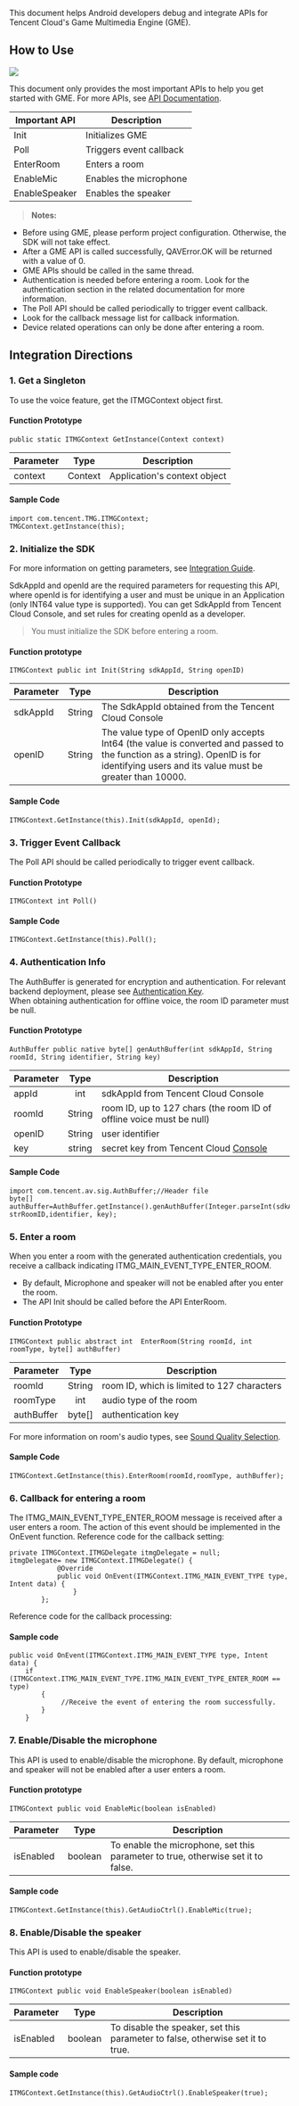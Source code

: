 This document helps Android developers debug and integrate APIs for Tencent Cloud's Game Multimedia Engine (GME). 


## How to Use
![](https://main.qcloudimg.com/raw/810d0404638c494d9d5514eb5037cd37.png)


This document only provides the most important APIs to help you get started with GME. For more APIs, see [API Documentation](https://intl.cloud.tencent.com/document/product/607/15210).


| Important API | Description |
| ------------- |-------------|
| Init | Initializes GME |
| Poll | Triggers event callback |
| EnterRoom | Enters a room |
| EnableMic | Enables the microphone |
| EnableSpeaker | Enables the speaker |

>**Notes:**
- Before using GME, please perform project configuration. Otherwise, the SDK will not take effect.
- After a GME API is called successfully, QAVError.OK will be returned with a value of 0.		
- GME APIs should be called in the same thread.
- Authentication is needed before entering a room. Look for the authentication section in the related documentation for more information.		
- The Poll API should be called periodically to trigger event callback.
- Look for the callback message list for callback information.
- Device related operations can only be done after entering a room.

## Integration Directions

### 1. Get a Singleton
To use the voice feature, get the ITMGContext object first.

#### Function Prototype 

```
public static ITMGContext GetInstance(Context context)
```

| Parameter | Type | Description |
| ------------- |:-------------:|-------------|
| context | Context | Application's context object |


#### Sample Code

```
import com.tencent.TMG.ITMGContext; 
TMGContext.getInstance(this);
```

### 2. Initialize the SDK
For more information on getting parameters, see [Integration Guide](https://intl.cloud.tencent.com/document/product/607/10782).

SdkAppId and openId are the required parameters for requesting this API, where openId is for identifying a user and must be unique in an Application (only INT64 value type is supported). You can get SdkAppId from Tencent Cloud Console, and set rules for creating openId as a developer.

>You must initialize the SDK before entering a room.
#### Function prototype

```
ITMGContext public int Init(String sdkAppId, String openID)
```

| Parameter | Type | Description |
| ------------- |:-------------:|-------------|
| sdkAppId | String | The SdkAppId obtained from the Tencent Cloud Console |
| openID | String | The value type of OpenID only accepts Int64 (the value is converted and passed to the function as a string). OpenID is for identifying users and its value must be greater than 10000. |

#### Sample Code 
```
ITMGContext.GetInstance(this).Init(sdkAppId, openId);
```

### 3. Trigger Event Callback
The Poll API should be called periodically to trigger event callback.
#### Function Prototype

```
ITMGContext int Poll()
```
#### Sample Code
```
ITMGContext.GetInstance(this).Poll();
```

### 4. Authentication Info
The AuthBuffer is generated for encryption and authentication. For relevant backend deployment, please see [Authentication Key](https://intl.cloud.tencent.com/document/product/607/12218).    
When obtaining authentication for offline voice, the room ID parameter must be null.

#### Function Prototype
```
AuthBuffer public native byte[] genAuthBuffer(int sdkAppId, String roomId, String identifier, String key)
```
|Parameter     | Type         |Description|
| ------------- |:-------------:|-------------|
| appId    		|int   		| sdkAppId from Tencent Cloud Console		|
| roomId    		|String   		|room ID, up to 127 chars (the room ID of offline voice must be null)|
| openID    	|String 	|user identifier					|
| key    		|string 	|secret key from Tencent Cloud [Console](https://console.cloud.tencent.com/gamegme)				|


####  Sample Code  
```
import com.tencent.av.sig.AuthBuffer;//Header file
byte[] authBuffer=AuthBuffer.getInstance().genAuthBuffer(Integer.parseInt(sdkAppId), strRoomID,identifier, key);
```


### 5. Enter a room
When you enter a room with the generated authentication credentials, you receive a callback indicating ITMG_MAIN_EVENT_TYPE_ENTER_ROOM.  
- By default, Microphone and speaker will not be enabled after you enter the room.
- The API Init should be called before the API EnterRoom.

#### Function Prototype
```
ITMGContext public abstract int  EnterRoom(String roomId, int roomType, byte[] authBuffer)
```

| Parameter | Type | Description |
| ------------- |:-------------:|-------------|
| roomId | String | room ID, which is limited to 127 characters |
| roomType | int | audio type of the room |
| authBuffer | byte[] | authentication key |

For more information on room's audio types, see [Sound Quality Selection](https://intl.cloud.tencent.com/document/product/607/18522).

#### Sample Code  
```
ITMGContext.GetInstance(this).EnterRoom(roomId,roomType, authBuffer);    
```

### 6. Callback for entering a room
The ITMG_MAIN_EVENT_TYPE_ENTER_ROOM message is received after a user enters a room. The action of this event should be implemented in the OnEvent function.
Reference code for the callback setting:

```
private ITMGContext.ITMGDelegate itmgDelegate = null;
itmgDelegate= new ITMGContext.ITMGDelegate() {
            @Override
 			public void OnEvent(ITMGContext.ITMG_MAIN_EVENT_TYPE type, Intent data) {
                }
        };
```
Reference code for the callback processing:
#### Sample code  
```
public void OnEvent(ITMGContext.ITMG_MAIN_EVENT_TYPE type, Intent data) {
	if (ITMGContext.ITMG_MAIN_EVENT_TYPE.ITMG_MAIN_EVENT_TYPE_ENTER_ROOM == type)
        {
           	 //Receive the event of entering the room successfully.
        }
	}
```

### 7. Enable/Disable the microphone
This API is used to enable/disable the microphone. By default, microphone and speaker will not be enabled after a user enters a room.

#### Function prototype  
```
ITMGContext public void EnableMic(boolean isEnabled)
```
| Parameter | Type | Description |
| ------------- |:-------------:|-------------|
| isEnabled | boolean | To enable the microphone, set this parameter to true, otherwise set it to false. |

#### Sample code  
```
ITMGContext.GetInstance(this).GetAudioCtrl().EnableMic(true);
```


### 8. Enable/Disable the speaker
This API is used to enable/disable the speaker.

#### Function prototype  
```
ITMGContext public void EnableSpeaker(boolean isEnabled)
```
| Parameter | Type | Description |
| ------------- |:-------------:|-------------|
| isEnabled |boolean | To disable the speaker, set this parameter to false, otherwise set it to true. |

#### Sample code  
```
ITMGContext.GetInstance(this).GetAudioCtrl().EnableSpeaker(true);
```

